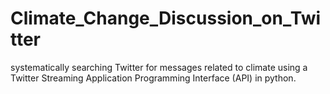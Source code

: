 # Climate_Change_Discussion_on_Twitter
systematically searching Twitter for messages related to climate using a Twitter Streaming Application Programming Interface (API) in python.
